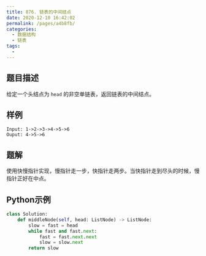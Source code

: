 ```yaml
---
title: 876. 链表的中间结点
date: 2020-12-10 16:42:02
permalink: /pages/a4b8fb/
categories:
  - 数据结构
  - 链表
tags:
  - 
---
```


## 题目描述

给定一个头结点为 `head` 的非空单链表，返回链表的中间结点。

## 样例

```
Input: 1->2->3->4->5->6
Ouput: 4->5->6
```

## 题解

使用快慢指针实现，慢指针走一步，快指针走两步。当快指针走到尽头的时候，慢指针正好在中点。

## Python示例

```python
class Solution:
    def middleNode(self, head: ListNode) -> ListNode:
        slow = fast = head 
        while fast and fast.next:
            fast = fast.next.next
            slow = slow.next 
        return slow  
```

